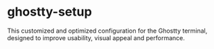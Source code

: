 # ghostty-setup
This customized and optimized configuration for the Ghostty terminal, designed to improve usability, visual appeal and performance.

